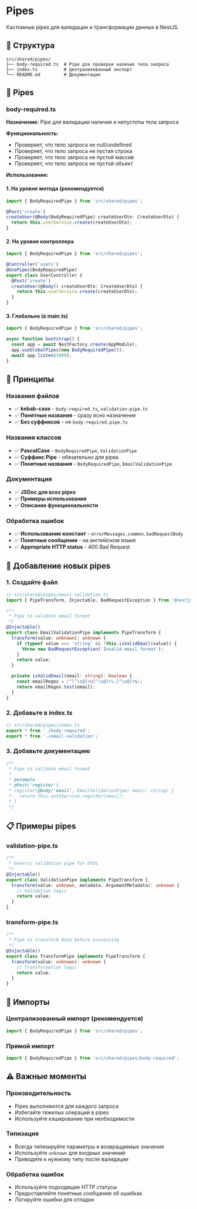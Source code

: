 # Pipes

Кастомные pipes для валидации и трансформации данных в NestJS.

## 📁 Структура

```
src/shared/pipes/
├── body-required.ts  # Pipe для проверки наличия тела запроса
├── index.ts          # Централизованный экспорт
└── README.md         # Документация
```

## 🔧 Pipes

### body-required.ts

**Назначение**: Pipe для валидации наличия и непустоты тела запроса

**Функциональность:**

- Проверяет, что тело запроса не null/undefined
- Проверяет, что тело запроса не пустая строка
- Проверяет, что тело запроса не пустой массив
- Проверяет, что тело запроса не пустой объект

**Использование:**

#### 1. На уровне метода (рекомендуется)

```typescript
import { BodyRequiredPipe } from 'src/shared/pipes';

@Post('create')
createUser(@Body(BodyRequiredPipe) createUserDto: CreateUserDto) {
  return this.userService.create(createUserDto);
}
```

#### 2. На уровне контроллера

```typescript
import { BodyRequiredPipe } from 'src/shared/pipes';

@Controller('users')
@UsePipes(BodyRequiredPipe)
export class UserController {
  @Post('create')
  createUser(@Body() createUserDto: CreateUserDto) {
    return this.userService.create(createUserDto);
  }
}
```

#### 3. Глобально (в main.ts)

```typescript
import { BodyRequiredPipe } from 'src/shared/pipes';

async function bootstrap() {
  const app = await NestFactory.create(AppModule);
  app.useGlobalPipes(new BodyRequiredPipe());
  await app.listen(3000);
}
```

## 📝 Принципы

### Названия файлов

- ✅ **kebab-case** - `body-required.ts`, `validation-pipe.ts`
- ✅ **Понятные названия** - сразу ясно назначение
- ✅ **Без суффиксов** - не `body-required.pipe.ts`

### Названия классов

- ✅ **PascalCase** - `BodyRequiredPipe`, `ValidationPipe`
- ✅ **Суффикс Pipe** - обязательно для pipes
- ✅ **Понятные названия** - `BodyRequiredPipe`, `EmailValidationPipe`

### Документация

- ✅ **JSDoc для всех pipes**
- ✅ **Примеры использования**
- ✅ **Описание функциональности**

### Обработка ошибок

- ✅ **Использование констант** - `errorMessages.common.badRequestBody`
- ✅ **Понятные сообщения** - на английском языке
- ✅ **Appropriate HTTP status** - 400 Bad Request

## 🚀 Добавление новых pipes

### 1. Создайте файл

```typescript
// src/shared/pipes/email-validation.ts
import { PipeTransform, Injectable, BadRequestException } from '@nestjs/common';

/**
 * Pipe to validate email format
 */
@Injectable()
export class EmailValidationPipe implements PipeTransform {
  transform(value: unknown): unknown {
    if (typeof value === 'string' && !this.isValidEmail(value)) {
      throw new BadRequestException('Invalid email format');
    }
    return value;
  }

  private isValidEmail(email: string): boolean {
    const emailRegex = /^[^\s@]+@[^\s@]+\.[^\s@]+$/;
    return emailRegex.test(email);
  }
}
```

### 2. Добавьте в index.ts

```typescript
// src/shared/pipes/index.ts
export * from './body-required';
export * from './email-validation';
```

### 3. Добавьте документацию

```typescript
/**
 * Pipe to validate email format
 *
 * @example
 * @Post('register')
 * register(@Body('email', EmailValidationPipe) email: string) {
 *   return this.authService.register(email);
 * }
 */
```

## 📋 Примеры pipes

### validation-pipe.ts

```typescript
/**
 * Generic validation pipe for DTOs
 */
@Injectable()
export class ValidationPipe implements PipeTransform {
  transform(value: unknown, metadata: ArgumentMetadata): unknown {
    // Validation logic
    return value;
  }
}
```

### transform-pipe.ts

```typescript
/**
 * Pipe to transform data before processing
 */
@Injectable()
export class TransformPipe implements PipeTransform {
  transform(value: unknown): unknown {
    // Transformation logic
    return value;
  }
}
```

## 🔄 Импорты

### Централизованный импорт (рекомендуется)

```typescript
import { BodyRequiredPipe } from 'src/shared/pipes';
```

### Прямой импорт

```typescript
import { BodyRequiredPipe } from 'src/shared/pipes/body-required';
```

## ⚠️ Важные моменты

### Производительность

- Pipes выполняются для каждого запроса
- Избегайте тяжелых операций в pipes
- Используйте кэширование при необходимости

### Типизация

- Всегда типизируйте параметры и возвращаемые значения
- Используйте `unknown` для входных значений
- Приводите к нужному типу после валидации

### Обработка ошибок

- Используйте подходящие HTTP статусы
- Предоставляйте понятные сообщения об ошибках
- Логируйте ошибки для отладки
